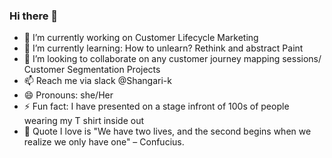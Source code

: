 ### Hi there 👋

- 🔭 I’m currently working on Customer Lifecycle Marketing 
- 🌱 I’m currently learning: How to unlearn? Rethink and abstract Paint
- 👯 I’m looking to collaborate on any customer journey mapping sessions/ Customer Segmentation Projects
- 📫 Reach me via slack @Shangari-k
- 😄 Pronouns: she/Her
- ⚡ Fun fact: I have presented on a stage infront of 100s of people wearing my T shirt inside out
- 💭 Quote I love is "We have two lives, and the second begins when we realize we only have one" – Confucius.
